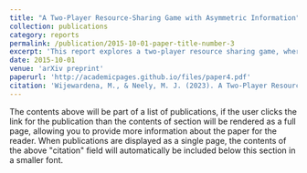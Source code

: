```yaml
---
title: "A Two-Player Resource-Sharing Game with Asymmetric Information"
collection: publications
category: reports
permalink: /publication/2015-10-01-paper-title-number-3
excerpt: 'This report explores a two-player resource sharing game, where the players have asymmetric information regarding the rewards brought by the resources..'
date: 2015-10-01
venue: 'arXiv preprint'
paperurl: 'http://academicpages.github.io/files/paper4.pdf'
citation: 'Wijewardena, M., & Neely, M. J. (2023). A Two-Player Resource-Sharing Game with Asymmetric Information. arXiv preprint arXiv:2306.08791.'
---
```


The contents above will be part of a list of publications, if the user clicks the link for the publication than the contents of section will be rendered as a full page, allowing you to provide more information about the paper for the reader. When publications are displayed as a single page, the contents of the above "citation" field will automatically be included below this section in a smaller font.
